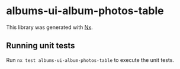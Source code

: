 # albums-ui-album-photos-table

This library was generated with [Nx](https://nx.dev).

## Running unit tests

Run `nx test albums-ui-album-photos-table` to execute the unit tests.
